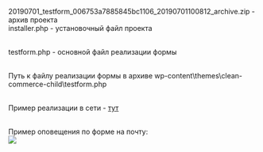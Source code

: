 20190701_testform_006753a7885845bc1106_20190701100812_archive.zip - архив проекта<br>
installer.php - установочный файл проекта<br><br>

testform.php - основной файл реализации формы<br><br>

Путь к файлу реализации формы в архиве wp-content\themes\clean-commerce-child\testform.php<br><br>

Пример реализации в сети - <a href="http://testform2.cubacraft.su/">тут</a><br><br>

Пример оповещения по форме на почту:<br>
<img src="https://cubacraft.su/wp-content/uploads/2019/07/1.png">
